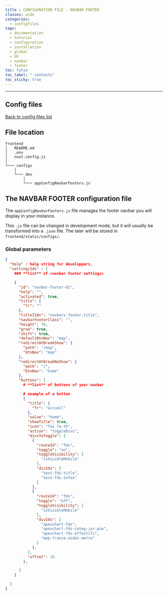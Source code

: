 ```yaml
---
title : CONFIGURATION FILE - NAVBAR FOOTER
classes: wide
categories:
  - configfiles
tags:
  - documentation
  - tutorial
  - configuration
  - installation
  - global
  - UX
  - navbar
  - footer
toc: false
toc_label: " contents"
toc_sticky: true
---
```


--------

## Config files

[Back to config files list]({{site.baseurl}}/configuration/config-configs)

## File location

```shell
frontend
│   README.md
│   .env
│   nuxt.config.js
│
└─── configs
    │
    └─── dev
        │
        └─── appConfigNavbarFooters.js

```

## The NAVBAR FOOTER configuration file

The `appConfigNavbarFooters.js` file manages the footer navbar you will display in your instance.

This `.js` file can be changed in development mode, but it will usually be transformed into a `.json` file. The later will be stored in `frontend/static/configs/`.

### Global parameters

```json
{
  "help" : help string for developpers,
  "settingsIds" : [
    ### **list** of <navbar footer settings>

    {
      "id": "navbar-footer-01",
      "help": "",
      "activated": true,
      "title": {
        "fr": ""
      },
      "titleI18n": "navbars.footer.title",
      "navbarFooterClass": "",
      "height": 70,
      "grow": true,
      "shift": true,
      "defaultBtnNav": "map",
      "redirectAtBreakShow": {
        "path": "/map",
        "btnNav": "map"
      },
      "redirectAtBreakNoShow": {
        "path": "/",
        "btnNav": "home"
      },
      "buttons": [
        # **list** of buttons of your navbar

        # example of a button
        {
          "title": {
            "fr": "accueil"
          },
          "value": "home",
          "showTitle": true,
          "icon": "fas fa-th",
          "action": "toggleDivs",
          "divsToToggle": [
            {
              "routeId": "fds",
              "toggle": "on",
              "toggleVisibility": [
                "isVisibleMobile"
              ],
              "divIds": [
                "text-fds-title",
                "text-fds-infos"
              ]
            },
            {
              "routeId": "fds",
              "toggle": "off",
              "toggleVisibility": [
                "isVisibleMobile"
              ],
              "divIds": [
                "apexchart-fds",
                "apexchart-fds-categ-jur-pie",
                "apexchart-fds-effectifs",
                "map-france-aides-metro"
              ]
            },
          ],
          "offset": 10
        },

      ]
    }

  ]
}

```
